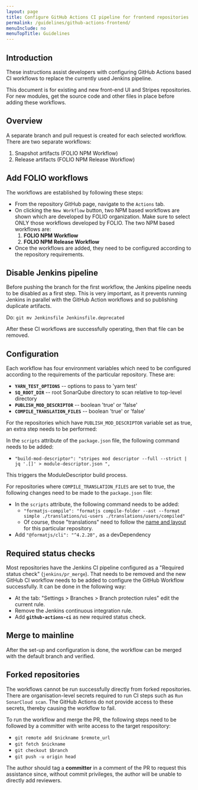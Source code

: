 ```yaml
---
layout: page
title: Configure GitHub Actions CI pipeline for frontend repositories
permalink: /guidelines/github-actions-frontend/
menuInclude: no
menuTopTitle: Guidelines
---
```


## Introduction

These instructions assist developers with configuring GitHub Actions based CI workflows to replace the currently used Jenkins pipeline.

This document is for existing and new front-end UI and Stripes repositories.
For new modules, get the source code and other files in place before adding these workflows.

## Overview

A separate branch and pull request is created for each selected workflow. There are two separate workflows:
1. Snapshot artifacts (FOLIO NPM Workflow)
2. Release artifacts (FOLIO NPM Release Workflow)

## Add FOLIO workflows

The workflows are established by following these steps:
- From the repository GitHub page, navigate to the `Actions` tab.
- On clicking the `New Workflow` button, two NPM based workflows are shown which are developed by FOLIO organization. Make sure to select ONLY those workflows developed by FOLIO. The two NPM based workflows are:
    1. **FOLIO NPM Workflow**
    2. **FOLIO NPM Release Workflow**
- Once the workflows are added, they need to be configured according to the repository requirements.

## Disable Jenkins pipeline

Before pushing the branch for the first workflow, the Jenkins pipeline needs to be disabled as a first step. This is very important, as it prevents running Jenkins in parallel with the GitHub Action workflows and so publishing duplicate artifacts.

Do: `git mv Jenkinsfile Jenkinsfile.deprecated`

After these CI workflows are successfully operating, then that file can be removed.

## Configuration

Each workflow has four environment variables which need to be configured according to the requirements of the particular repository. These are:
- **`YARN_TEST_OPTIONS`** -- options to pass to 'yarn test'
- **`SQ_ROOT_DIR`** -- root SonarQube directory to scan relative to top-level directory
- **`PUBLISH_MOD_DESCRIPTOR`** -- boolean 'true' or 'false'
- **`COMPILE_TRANSLATION_FILES`** -- boolean 'true' or 'false'

For the repositories which have `PUBLISH_MOD_DESCRIPTOR` variable set as true, an extra step needs to be performed:

In the `scripts` attribute of the `package.json` file, the following command needs to be added:
- `"build-mod-descriptor": "stripes mod descriptor --full --strict | jq '.[]' > module-descriptor.json ",`

This triggers the ModuleDescriptor build process.

For repositories where `COMPILE_TRANSLATION_FILES` are set to true, the following changes need to be made to the `package.json` file:
- In the `scripts` attribute, the following command needs to be added:
    - `"formatjs-compile": "formatjs compile-folder --ast --format simple ./translations/ui-users ./translations/users/compiled"`
    - Of course, those "translations" need to follow the [name and layout](/guides/commence-a-module/#front-end-translations) for this particular repository.
- Add `"@formatjs/cli": "^4.2.20",` as a devDependency

## Required status checks

Most repositories have the Jenkins CI pipeline configured as a "Required status check" (`jenkins/pr_merge`). That needs to be removed and the new GitHub CI workflow needs to be added to configure the GitHub Workflow successfully. It can be done in the following way:

- At the tab: "Settings > Branches > Branch protection rules" edit the current rule.
- Remove the Jenkins continuous integration rule.
- Add **`github-actions-ci`** as new required status check.

## Merge to mainline

After the set-up and configuration is done, the workflow can be merged with the default branch and verified.

## Forked repositories

The workflows cannot be run successfully directly from forked repositories. There are organisation-level secrets required to run CI steps such as `Run SonarCloud scan`.
The GitHub Actions do not provide access to these secrets, thereby causing the workflow to fail.

To run the workflow and merge the PR, the following steps need to be followed by a committer with write access to the target respository:
- `git remote add $nickname $remote_url`
- `git fetch $nickname`
- `git checkout $branch`
- `git push -u origin head`

The author should tag a **committer** in a comment of the PR to request this assistance since, without commit privileges, the author will be unable to directly add reviewers.

<div class="folio-spacer-content"></div>

